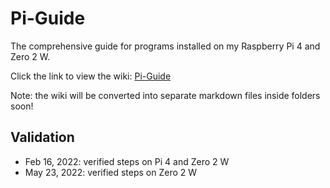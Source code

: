 # Pi-Guide
The comprehensive guide for programs installed on my Raspberry Pi 4 and Zero 2 W. 

Click the link to view the wiki:
[Pi-Guide](https://github.com/justinknguyen/Pi-Guide/wiki)

Note: the wiki will be converted into separate markdown files inside folders soon!

## Validation
* Feb 16, 2022: verified steps on Pi 4 and Zero 2 W
* May 23, 2022: verified steps on Zero 2 W
